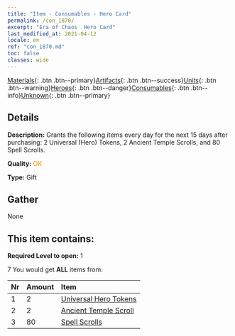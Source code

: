 ```yaml
---
title: "Item - Consumables - Hero Card"
permalink: /con_1870/
excerpt: "Era of Chaos  Hero Card"
last_modified_at: 2021-04-12
locale: en
ref: "con_1870.md"
toc: false
classes: wide
---
```

 [Materials](/){: .btn .btn--primary}[Artifacts](/Artifacts/){: .btn .btn--success}[Units](/Units/){: .btn .btn--warning}[Heroes](/Heroes/){: .btn .btn--danger}[Consumables](/Consumables/){: .btn .btn--info}[Unknown](/Unknown/){: .btn .btn--primary}

## Details
 **Description:** Grants the following items every day for the next 15 days after purchasing: 2 Universal (Hero) Tokens, 2 Ancient Temple Scrolls, and 80 Spell Scrolls.

 **Quality:** <span style="color: #FF8C00">OK</span>

 **Type:** Gift

## Gather

  None

## This item contains:

 **Required Level to open:** 1

 7 You would get **ALL** items  from:

  | Nr | Amount |     Item    |
  |:---|:-------|:------------|
  | 1 | 2 | [Universal Hero Tokens](/Items/her_358/) | 
  | 2 | 2 | [Ancient Temple Scroll](/Items/con_697/) | 
  | 3 | 80 | [Spell Scrolls](/Items/con_694/) | 
